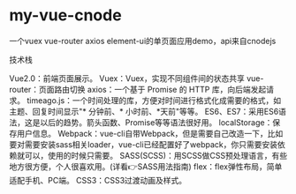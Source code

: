 # my-vue-cnode

一个vuex vue-router axios element-ui的单页面应用demo，api来自cnodejs

技术栈

Vue2.0：前端页面展示。
Vuex：Vuex，实现不同组件间的状态共享
vue-router：页面路由切换
axios：一个基于 Promise 的 HTTP 库，向后端发起请求。
timeago.js：一个时间处理的库，方便对时间进行格式化成需要的格式，如主题、回复时间显示"* 分钟前、* 小时前、*天前"等等。
ES6、ES7：采用ES6语法，这是以后的趋势。箭头函数、Promise等等语法很好用。
localStorage：保存用户信息。
Webpack：vue-cli自带Webpack，但是需要自己改造一下，比如要对需要安装sass相关loader，vue-cli已经配置好了webpack，你只需要安装依赖就可以，使用的时候只需要<style lang="scss"></style>。
SASS(SCSS)：用SCSS做CSS预处理语言，有些地方很方便，个人很喜欢用。(详看👉SASS用法指南)
flex：flex弹性布局，简单适配手机、PC端。
CSS3：CSS3过渡动画及样式。

